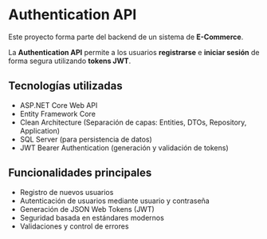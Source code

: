 # Authentication API

Este proyecto forma parte del backend de un sistema de **E-Commerce**.

La **Authentication API** permite a los usuarios **registrarse** e **iniciar sesión** de forma segura utilizando **tokens JWT**.

## Tecnologías utilizadas

- ASP.NET Core Web API
- Entity Framework Core
- Clean Architecture (Separación de capas: Entities, DTOs, Repository, Application)
- SQL Server (para persistencia de datos)
- JWT Bearer Authentication (generación y validación de tokens)

## Funcionalidades principales

- Registro de nuevos usuarios
- Autenticación de usuarios mediante usuario y contraseña
- Generación de JSON Web Tokens (JWT)
- Seguridad basada en estándares modernos
- Validaciones y control de errores

